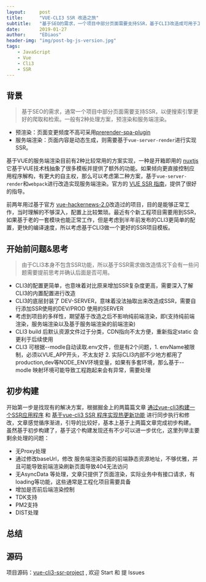 ```yaml
---
layout:     post
title:      "VUE-CLI3 SSR 改造之旅"
subtitle:   "基于SEO的需求，一个项目中部分页面需要支持SSR，基于CLI3改造成可用于工程的SERVER-RENDER项目"
date:       2019-01-27
author:     "EDiaos"
header-img: "img/post-bg-js-version.jpg"
tags:
    - JavaScript
    - Vue
    - Cli3
    - SSR
---
```


## 背景
> 基于SEO的需求，通常一个项目中部分页面需要支持SSR，以便搜索引擎更好的爬取和检索。一般有2种处理方案，预渲染和服务端渲染。
- 预渲染：页面变更频度不高可采用[prerender-spa-plugin](https://github.com/chrisvfritz/prerender-spa-plugin)
- 服务端渲染：页面内容是动态生成，则需要基于`vue-server-render`进行实现SSR。

基于VUE的服务端渲染目前有2种比较常用的方案实现，一种是开箱即用的 [nuxtjs](https://nuxtjs.org/) 它基于VUE技术栈抽象了很多模板并提供了额外的功能。如果倾向更直接控制应用程序解构，有更大的自主权，那么可以考虑第二种方案，基于`vue-server-render`和`webpack`进行改造实现服务端渲染。官方的 [VUE SSR 指南](https://ssr.vuejs.org/)，提供了很好的指导。

前两年用过基于官方 [vue-hackernews-2.0](https://github.com/vuejs/vue-hackernews-2.0)改造过的项目，目的是能够正常工作，当时理解的不够深入，配置上比较繁琐。最近有个新工程项目需要用到SSR，如果基于老的一套模块也能正常工作，但是考虑到半年前发布的CLI3更简单的配置，更快的编译速度，所以考虑基于CLI3做一个更好的SSR项目模板。

## 开始前问题&思考
> 由于CLI3本身不包含SSR功能，所以基于SSR需求做改造情况下会有一些问题需要提前思考并确认后面是否可用。
- CLI3的配置更简单，也意味着对比原来增加SSR复杂度更高，需要深入了解CLI3的内置配置进行改造
- CLI3的底层封装了 DEV-SERVER，意味着没法抽取出来改造成SSR，需要自行添加SSR使用的DEV/PROD 使用的SERVER
- 考虑到项目的多样性，期望基于改造之后不影响纯前端渲染，即(支持纯前端渲染，服务端渲染以及基于服务端渲染的前端渲染)
- CLI3 build 后默认资源文件过于分类，CDN指向不太方便，重新指定static 会更利于后续使用
- CLI3 可根据--modle自动读取.env文件，但是有2个问题，1. envName被限制，必须以VUE_APP开头，不太友好   2. 实际CLI3内部不少地方都用了production,dev等NODE_ENV环境变量，如果有多套环境，那么基于--modle 映射环境可能导致工程跑起来会有异常，需要处理


## 初步构建
开始第一步是找现有的解决方案，根据掘金上的两篇篇文章 [通过vue-cli3构建一个SSR应用程序](https://juejin.im/post/5b98e5875188255c8320f88a) 和 [基于vue-cli3 SSR 程序实现热更新功能](https://juejin.im/post/5bc4321b6fb9a05d1e0e824b) 进行同步执行和修改，文章感觉循序渐进，引导的比较好，基本上基于上两篇文章完成初步构建。
虽然基于初步构建了，基于这个构建发现还有不少可以进一步优化，这里列举主要剩余处理的问题：
- 无Proxy处理
- 通过修改baseUrl，修改 服务端渲染页面的前端静态资源地址，不够优雅，并且可能导致前端渲染刷新页面导致404无法访问
- 无AsyncData 等处理，文章只提供了页面渲染，实际业务中有接口请求，有loading等功能，这些通常是工程化项目需要具备
- 增加是否前后端渲染控制
- TDK支持
- PM2支持
- DIST处理


## 总结

## 源码
项目源码：[vue-cli3-ssr-project](https://github.com/EDiaos/vue-cli3-ssr-project) , 欢迎 Start 和 提 Issues






